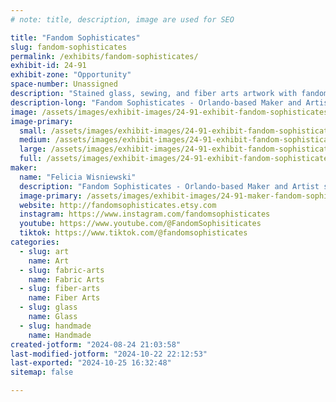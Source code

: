 ```yaml
---
# note: title, description, image are used for SEO

title: "Fandom Sophisticates"
slug: fandom-sophisticates
permalink: /exhibits/fandom-sophisticates/
exhibit-id: 24-91
exhibit-zone: "Opportunity"
space-number: Unassigned
description: "Stained glass, sewing, and fiber arts artwork with fandom touches."
description-long: "Fandom Sophisticates - Orlando-based Maker and Artist specializing in traditional mediums with fandom touches. Specializations in Stained glass, Sewing, Fiber Arts, etc."
image: /assets/images/exhibit-images/24-91-exhibit-fandom-sophisticates-presentation-image-large.jpg
image-primary: 
  small: /assets/images/exhibit-images/24-91-exhibit-fandom-sophisticates-presentation-image-small.jpg
  medium: /assets/images/exhibit-images/24-91-exhibit-fandom-sophisticates-presentation-image-medium.jpg
  large: /assets/images/exhibit-images/24-91-exhibit-fandom-sophisticates-presentation-image-large.jpg
  full: /assets/images/exhibit-images/24-91-exhibit-fandom-sophisticates-presentation-image-full.jpg
maker: 
  name: "Felicia Wisniewski"
  description: "Fandom Sophisticates - Orlando-based Maker and Artist specializing in traditional mediums with fandom touches. Specializations in Stained glass, Sewing, Fiber Arts, etc."
  image-primary: /assets/images/exhibit-images/24-91-maker-fandom-sophisticates-fandom-sophisticates-logo-medium.jpg
  website: http://fandomsophisticates.etsy.com
  instagram: https://www.instagram.com/fandomsophisticates
  youtube: https://www.youtube.com/@FandomSophisiticates
  tiktok: https://www.tiktok.com/@fandomsophisticates
categories: 
  - slug: art
    name: Art
  - slug: fabric-arts
    name: Fabric Arts
  - slug: fiber-arts
    name: Fiber Arts
  - slug: glass
    name: Glass
  - slug: handmade
    name: Handmade
created-jotform: "2024-08-24 21:03:58"
last-modified-jotform: "2024-10-22 22:12:53"
last-exported: "2024-10-25 16:32:48"
sitemap: false

---
```

